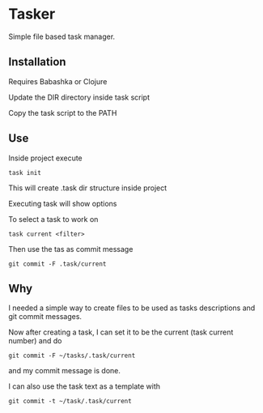 # Tasker

Simple file based task manager. 

## Installation

Requires Babashka or Clojure

Update the DIR directory inside task script 

Copy the task script to the PATH


## Use

Inside project execute
    
    task init

This will create .task dir structure inside project

Executing task will show options

To select a task to work on 

    task current <filter>

Then use the tas as commit message

    git commit -F .task/current


## Why

I needed a simple way to create files to be used as tasks descriptions and git commit messages.


Now after creating a task, I can set it to be the current (task current number) and do 
    
    git commit -F ~/tasks/.task/current

and my commit message is done. 


I can also use the task text as a template with 

    git commit -t ~/task/.task/current


